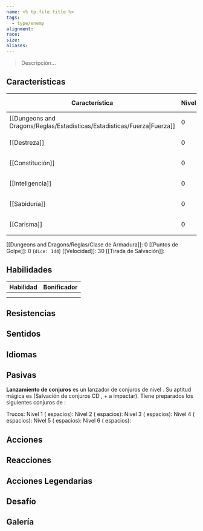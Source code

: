 ```yaml
---
name: <% tp.file.title %>
tags:
  - type/enemy
alignment: 
race: 
size: 
aliases:
---
```

> Descripción...

## Características

| Característica                                                           | Nivel | Bonificador | Lanzar dado      |
| ------------------------------------------------------------------------ | ----- | ----------- | ---------------- |
| [[Dungeons and Dragons/Reglas/Estadisticas/Estadisticas/Fuerza\|Fuerza]] | 0     | 0           | `dice: 1d20 + 0` |
| [[Destreza]]                                                             | 0     | 0           | `dice: 1d20 + 0` |
| [[Constitución]]                                                         | 0     | 0           | `dice: 1d20 + 0` |
| [[Inteligencia]]                                                         | 0     | 0           | `dice: 1d20 + 0` |
| [[Sabiduría]]                                                            | 0     | 0           | `dice: 1d20 + 0` |
| [[Carisma]]                                                              | 0     | 0           | `dice: 1d20 + 0` |

[[Dungeons and Dragons/Reglas/Clase de Armadura]]: 0
[[Puntos de Golpe]]: 0 (`dice: 1d4`)
[[Velocidad]]: 30
[[Tirada de Salvación]]:

## Habilidades

| Habilidad | Bonificador |
| --------- | ----------- |
|           |             |
|           |             |

## Resistencias



## Sentidos



## Idiomas



## Pasivas

**Lanzamiento de conjuros**
 es un lanzador de conjuros de nivel . Su aptitud mágica es  (Salvación de conjuros CD , + a impactar). Tiene preparados los siguientes conjuros de :

Trucos: 
Nivel 1 ( espacios): 
Nivel 2 ( espacios): 
Nivel 3 ( espacios): 
Nivel 4 ( espacios): 
Nivel 5 ( espacios): 
Nivel 6 ( espacios):

## Acciones



## Reacciones



## Acciones Legendarias



## Desafío



## Galería


